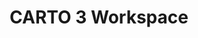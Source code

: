 ---
title: CARTO 3 Workspace
description: "Connect your data warehouse and create amazing maps using CARTO 3 features"
icon: "/img/icons/Workspace.png"

url: carto3-workspace
indexPage: "overview/getting-started.md"

menu:
  - title: "Overview"
    folder:
      - title: "Getting started"
        # TO DO - "Glossary"
        # TO DO - "Getting help"
  - title: "Data Explorer"
    folder:
      - title: "Introduction"
      - title: "Adding your first connection"
      - title: "Creating a map from your data"  
      - title: "Creating a tileset from your data"  
  - title: "Data Observatory"
    folder:
      - title: "Accessing and browsing the Spatial Data Catalog"
      #- title: "Subscribing to public and premium datasets"
      #- title: "Managing your subscriptions"
  - title: "Connections" 
    folder:
      - title: "Introduction"
      - title: "CARTO Data Warehouse"
      - title: "Creating a connection"
      - title: "Editing a connection"
      - title: "Deleting a connection"
  - title: "Maps"
    folder:
      - title: "Introduction"
      - title: "Add source"
      - title: "View data table"
      - title: "Map settings"
      - title: "Map styles"
      - title: "Publishing and sharing maps"
  - title: "Applications"
    folder:
      - title: "Accessing applications"
  - title: "Settings" 
    folder:
      - title: "Configuring your organization"
      - title: "Your subscription"
      - title: "Managing registered apps"
      - title: "Inviting users to your organization"
      - title: "Managing user roles"
      - title: "Deleting your organization"
  - title: "Developers" 
    folder:
      - title: "CARTO for developers"
---